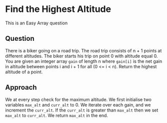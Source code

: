 # Find the Highest Altitude

This is an Easy Array question

## Question
There is a biker going on a road trip. The road trip consists of n + 1 points at different altitudes. The biker starts his trip on point 0 with altitude equal 0.
You are given an integer array `gain` of length n where `gain[i]` is the net gain in altitude between points i​​​​​​ and i + 1 for all (0 <= i < n). Return the highest altitude of a point.

## Approach
We at every step check for the maximum altitude. We first initialise two variables `max_alt` and `curr_alt` to 0.
We iterate over each gain, and we increment the `curr_alt`. If the `curr_alt` is greater than `max_alt` then we set `max_alt` to `curr_alt`.
We return `max_alt` in the end.
